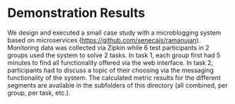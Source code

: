# Demonstration Results

We design and executed a small case study with a microblogging system based on microservices (<https://github.com/senecajs/ramanujan>). Monitoring data was collected via Zipkin while 6 test participants in 2 groups used the system to solve 2 tasks. In task 1, each group first had 5 minutes to find all functionality offered via the web interface. In task 2, participants had to discuss a topic of their choosing via the messaging functionality of the system. The calculated metric results for the different segments are available in the subfolders of this directory (all combined, per group, per task, etc.).
